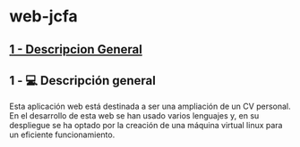# web-jcfa

## [1 - Descripcion General](#Descripcion)

## 1 - :computer: Descripción general <a name="Descripcion">
Esta aplicación web está destinada a ser una ampliación de un CV personal. En el desarrollo de esta web se han usado varios lenguajes y, en su despliegue se ha optado 
por la creación de una máquina virtual linux para un eficiente funcionamiento.
